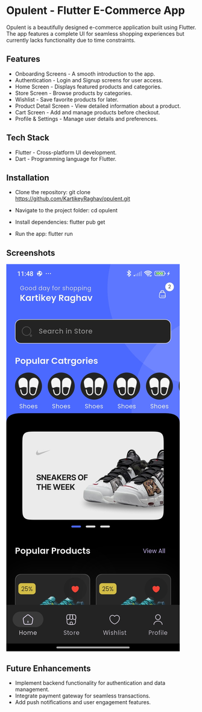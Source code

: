 # Opulent - Flutter E-Commerce App

Opulent is a beautifully designed e-commerce application built using Flutter. The app features a complete UI for seamless shopping experiences but currently lacks functionality due to time constraints.

## Features

- Onboarding Screens - A smooth introduction to the app.
- Authentication - Login and Signup screens for user access.
- Home Screen - Displays featured products and categories.
- Store Screen - Browse products by categories.
- Wishlist - Save favorite products for later.
- Product Detail Screen - View detailed information about a product.
- Cart Screen - Add and manage products before checkout.
- Profile & Settings - Manage user details and preferences.

## Tech Stack

- Flutter - Cross-platform UI development.
- Dart - Programming language for Flutter.

## Installation

- Clone the repository:
  git clone https://github.com/KartikeyRaghav/opulent.git

- Navigate to the project folder:
  cd opulent

- Install dependencies:
  flutter pub get

- Run the app:
  flutter run

## Screenshots

![image](/screenshots/Screenshot_2025-02-16-23-48-12-086_com.kartikeyraghav.opulent.jpg?raw=true)

## Future Enhancements

- Implement backend functionality for authentication and data management.
- Integrate payment gateway for seamless transactions.
- Add push notifications and user engagement features.
